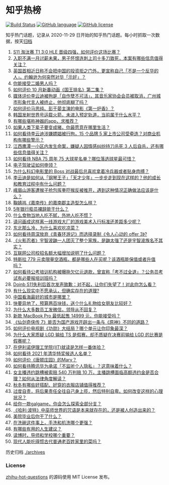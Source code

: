 # 知乎热榜
[![Build Status](https://github.com/ToWeLong/zhihu-hot-questions/workflows/CI/badge.svg)](https://github.com/ToWeLong/zhihu-hot-questions/actions)
[![GitHub language](https://img.shields.io/badge/language-golang-orange.svg)](https://golang.org/)
[![GitHub license](https://img.shields.io/github/license/ToWeLong/zhihu-hot-questions)](https://github.com/ToWeLong/zhihu-hot-questions/blob/main/LICENSE)

知乎热门话题，记录从 2020-11-29 日开始的知乎热门话题。每小时抓取一次数据，按天[归档](./archives)

<!-- BEGIN -->

1. [S11 淘汰赛 T1 3:0 HLE 晋级四强，如何评价这场比赛？](https://www.zhihu.com/question/493942196)
1. [入职不满一月讨薪未果，男子怀恨连刺上司十多刀致死，本案有哪些信息值得关注？](https://www.zhihu.com/question/491485634)
1. [英国首相近日称不会把中国的投资拒之门外，更宣称自己「不是一个反华的人」。约翰逊为何突然对华「示好」？](https://www.zhihu.com/question/493713975)
1. [你能接受二婚男人吗？](https://www.zhihu.com/question/414614768)
1. [如何评价 10 月新番动画《国王排名》第二集？](https://www.zhihu.com/question/493663337)
1. [媒体评价李云迪被拘是「自作孽不可活」，其音乐家协会会员被取消，广州城市形象代言人被终止，他彻底糊了吗？](https://www.zhihu.com/question/493814225)
1. [如何评价马思纯、彭于晏主演的电影《第一炉香》？](https://www.zhihu.com/question/491765307)
1. [韩国发射世界号运载火箭，未进入预定轨道，当前属于什么水平？](https://www.zhihu.com/question/493739085)
1. [有哪些堪称神器的app，求推荐？](https://www.zhihu.com/question/320338923)
1. [如果人类下辈子要变成猪，你最愿意在哪里生活？](https://www.zhihu.com/question/493860477)
1. [如何看待李云迪涉嫌嫖娼被行拘，15 个品牌 5 家上市公司受牵连？对商业机构有哪些警示？](https://www.zhihu.com/question/493862483)
1. [江西鹰潭一小区内发生命案，嫌疑人因情感纠纷持刀杀死 3 人后自杀，还有哪些信息值得关注？](https://www.zhihu.com/question/493910060)
1. [如何看待 NBA 75 周年 75 大球星名单？哪位落选球星最可惜？](https://www.zhihu.com/question/486920784)
1. [电子驾驶证如何申领？](https://www.zhihu.com/question/483520067)
1. [为什么科幻电影里的 Boss 对战最后总喜欢拿着冷兵器或者贴身肉搏？](https://www.zhihu.com/question/23760456)
1. [李云迪是如何从「钢琴王子」「天才少年」一步步走到现在这样的？他的成长和教育过程中有什么问题？](https://www.zhihu.com/question/493878532)
1. [峨眉山游客遭猴子抢包挥拳吓猴反被推开，遇到这种情况正确做法应该是什么？](https://www.zhihu.com/question/493701070)
1. [鞠婧祎《嘉南传》的嘉南郡主造型怎么样？](https://www.zhihu.com/question/492538912)
1. [5年银行柜员裸辞能干什么？](https://www.zhihu.com/question/441968672)
1. [什么食物当地人吃不腻，外地人吃不惯？](https://www.zhihu.com/question/493264711)
1. [请问画成这样离一线游戏大厂的游戏美术入行标准还差距多少呢？](https://www.zhihu.com/question/492779519)
1. [东北那么冷，为什么喜欢吃凉菜？](https://www.zhihu.com/question/492948697)
1. [如何看待周深放弃《青春环游记》而选择录制《令人心动的 offer 3》?](https://www.zhihu.com/question/493684814)
1. [《火影忍者》宇智波鼬一人团灭了整个家族，是鼬太强了还是宇智波族名不其实？](https://www.zhihu.com/question/490855418)
1. [互联网公司校招名额大幅增加说明了什么问题？](https://www.zhihu.com/question/493427555)
1. [特斯拉 779 元卖限量空酒瓶，都是哪些人在买呢？该酒瓶能保值或者升值吗？](https://www.zhihu.com/question/493749678)
1. [如何看待公考培训机构被曝拖欠亿元退款，曾宣称「考不过全退」？公务员考试有必要报培训班吗？](https://www.zhihu.com/question/493738150)
1. [Doinb S11失利后首次发声致歉：对不起，让你们失望了！对此你怎么看？](https://www.zhihu.com/question/493593154)
1. [有什么现实中不愿承认，但确实存在的道理?](https://www.zhihu.com/question/474585002)
1. [中国看海最好的城市是哪里？](https://www.zhihu.com/question/487077010)
1. [快要异地了，预算两百块钱，送个什么礼物给女朋友比较好？](https://www.zhihu.com/question/399286818)
1. [为什么大多数员工发微信，领导从不回复？](https://www.zhihu.com/question/487386044)
1. [新款 MacBook Pro 最低起售 14999 元，你能接受吗？](https://www.zhihu.com/question/493287321)
1. [《仙剑奇侠传 7》能否为国产游戏开辟出一条与《原神》不同的道路？](https://www.zhihu.com/question/493345579)
1. [如何评价电视剧《功勋》大结局？哪个单元让你印象最深？](https://www.zhihu.com/question/493790373)
1. [为什么大家质疑 LGD 输给 TS 是假赛，却不质疑在决赛前输给 LGD 的比赛是假赛呢？](https://www.zhihu.com/question/493449896)
1. [在伊利诺伊理工学院(IIT)就读是怎样一番体验？](https://www.zhihu.com/question/40954393)
1. [如何看待 2021 年清华特奖候选人名单？](https://www.zhihu.com/question/493451671)
1. [如何评价《唐顿庄园》的Mary？](https://www.zhihu.com/question/36524618)
1. [如何看待腾讯华为承诺「不监听个人隐私」？这意味着什么？](https://www.zhihu.com/question/493932835)
1. [女主播违约跳槽被索赔 540 万判赔 10 万，主播跳槽面临高额违约金是否合理？如何从法律角度解读？](https://www.zhihu.com/question/493817508)
1. [秋冬有哪些好搭配、好穿的衣服店铺值得推荐？](https://www.zhihu.com/question/490984667)
1. [过度自责，将后果责任全往自己身上揽，然后特别自卑。如何改变这样的心理状况？](https://www.zhihu.com/question/20806241)
1. [给你一款galgame，你会怎么探索全部分支？](https://www.zhihu.com/question/488731172)
1. [《哈利·波特》中巫师世界的咒语是本来就存在的，还是被人创造出来的？](https://www.zhihu.com/question/493048137)
1. [美院毕业后你干了什么？](https://www.zhihu.com/question/313589399)
1. [在洗碗这件事上，手洗和机洗哪个更强？](https://www.zhihu.com/question/493665449)
1. [有哪些有用的人生建议？](https://www.zhihu.com/question/487776135)
1. [读博时，导师和学校哪个重要？](https://www.zhihu.com/question/492914851)
1. [现代人能吃得惯古代普通老百姓家里的菜吗？](https://www.zhihu.com/question/443939950)

<!-- END -->

历史归档 [./archives](./archives)


### License
[zhihu-hot-questions](https://github.com/towelong/zhihu-hot-questions) 的源码使用 MIT License 发布。
